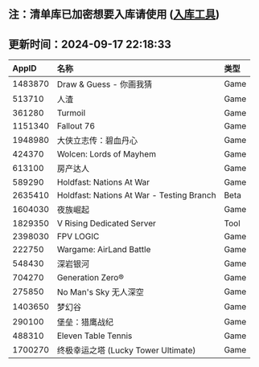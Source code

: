 ## 注：清单库已加密想要入库请使用 ([入库工具](https://github.com/BlankTMing/ManifestAutoUpdate/releases))

## 更新时间：2024-09-17 22:18:33
| AppID | 名称 | 类型  |
| :-------------------- | :----------------------------- | :----------- |
| 1483870 | Draw & Guess - 你画我猜| Game |
| 513710 | 人渣| Game |
| 361280 | Turmoil| Game |
| 1151340 | Fallout 76| Game |
| 1948980 | 大侠立志传：碧血丹心| Game |
| 424370 | Wolcen: Lords of Mayhem| Game |
| 613100 | 房产达人| Game |
| 589290 | Holdfast: Nations At War| Game |
| 2635410 | Holdfast: Nations At War - Testing Branch| Beta |
| 1604030 | 夜族崛起| Game |
| 1829350 | V Rising Dedicated Server| Tool |
| 2398030 | FPV LOGIC| Game |
| 222750 | Wargame: AirLand Battle| Game |
| 548430 | 深岩银河| Game |
| 704270 | Generation Zero®| Game |
| 275850 | No Man's Sky 无人深空| Game |
| 1403650 | 梦幻谷| Game |
| 290100 | 堡垒：猎鹰战纪| Game |
| 488310 | Eleven Table Tennis| Game |
| 1700270 | 终极幸运之塔 (Lucky Tower Ultimate)| Game |
